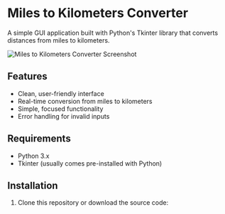 # Miles to Kilometers Converter

A simple GUI application built with Python's Tkinter library that converts distances from miles to kilometers.

![Miles to Kilometers Converter Screenshot](screenshot.png)

## Features

- Clean, user-friendly interface
- Real-time conversion from miles to kilometers
- Simple, focused functionality
- Error handling for invalid inputs

## Requirements

- Python 3.x
- Tkinter (usually comes pre-installed with Python)

## Installation

1. Clone this repository or download the source code:
